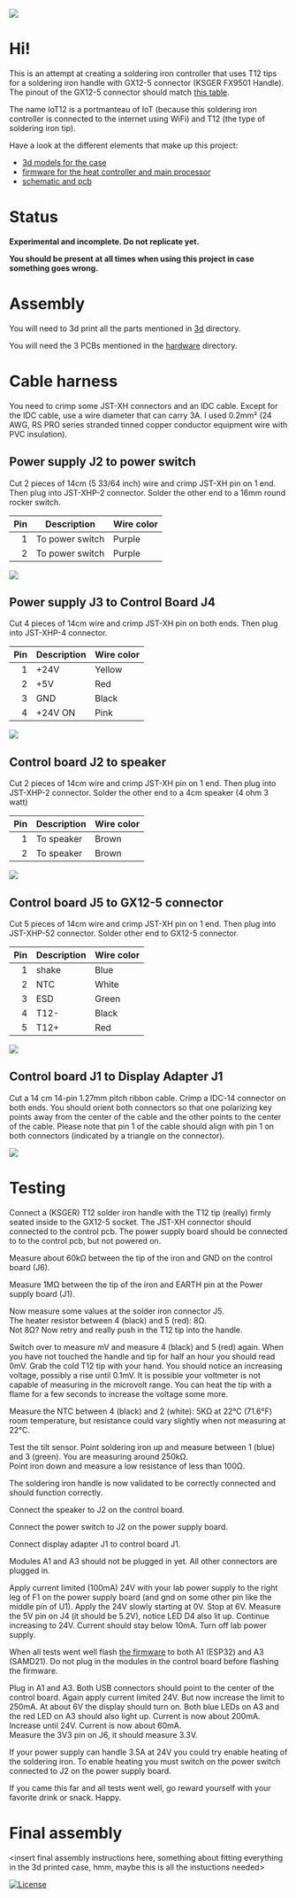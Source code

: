 ![](3d/case.png)

# Hi!

This is an attempt at creating a soldering iron controller that uses T12 tips for a soldering iron handle with GX12-5 connector (KSGER FX9501 Handle). The pinout of the GX12-5 connector should match [this table](#control-board-j5-to-gx12-5-connector).

The name IoT12 is a portmanteau of IoT (because this soldering iron controller is connected to the internet using WiFi) and T12 (the type of soldering iron tip).

Have a look at the different elements that make up this project:

- [3d models for the case](3d/)
- [firmware for the heat controller and main processor](firmware/)
- [schematic and pcb](hardware/)

# Status

**Experimental and incomplete. Do not replicate yet.**

**You should be present at all times when using this project in case something goes wrong.**

# Assembly

You will need to 3d print all the parts mentioned in [3d](3d/README.md) directory.

You will need the 3 PCBs mentioned in the [hardware](hardware/README.md) directory.

# Cable harness

You need to crimp some JST-XH connectors and an IDC cable. Except for the IDC cable, use a wire diameter that can carry 3A. I used 0.2mm² (24 AWG, RS PRO series stranded tinned copper conductor equipment wire with PVC insulation).

## Power supply J2 to power switch

Cut 2 pieces of 14cm (5 33/64 inch) wire and crimp JST-XH pin on 1 end. Then plug into JST-XHP-2 connector. Solder the other end to a 16mm round rocker switch.

| Pin   | Description       | Wire color    |
| --:   | --                | --            |
| 1     | To power switch   | Purple        |
| 2     | To power switch   | Purple        |

![](switch%20cable.jpg)

## Power supply J3 to Control Board J4

Cut 4 pieces of 14cm wire and crimp JST-XH pin on both ends. Then plug into JST-XHP-4 connector.

| Pin   | Description   | Wire color    |
| --:   | --            | --            |
| 1     | +24V          | Yellow        |
| 2     | +5V           | Red           |
| 3     | GND           | Black         |
| 4     | +24V ON       | Pink          |

![](power%20supply%20cable.jpg)

## Control board J2 to speaker

Cut 2 pieces of 14cm wire and crimp JST-XH pin on 1 end. Then plug into JST-XHP-2 connector. Solder the other end to a 4cm speaker (4 ohm 3 watt)

| Pin   | Description       | Wire color    |
| --:   | --                | --            |
| 1     | To speaker        | Brown         |
| 2     | To speaker        | Brown         |

![](speaker%20cable.jpg)

## Control board J5 to GX12-5 connector

Cut 5 pieces of 14cm wire and crimp JST-XH pin on 1 end. Then plug into JST-XHP-52 connector. Solder other end to GX12-5 connector.

| Pin   | Description       | Wire color    |
| --:   | --                | --            |
| 1     | shake             | Blue          |
| 2     | NTC               | White         |
| 3     | ESD               | Green         |
| 4     | T12-              | Black         |
| 5     | T12+              | Red           |

![](gx12-5%20cable.jpg)

## Control board J1 to Display Adapter J1

Cut a 14 cm 14-pin 1.27mm pitch ribbon cable. Crimp a IDC-14 connector on both ends. You should orient both connectors so that one polarizing key points away from the center of the cable and the other points to the center of the cable. Please note that pin 1 of the cable should align with pin 1 on both connectors (indicated by a triangle on the connector).

![](idc-14%20cable.jpg)

# Testing

Connect a (KSGER) T12 solder iron handle with the T12 tip (really) firmly seated inside to the GX12-5 socket. The JST-XH connector should connected to the control pcb. The power supply board should be connected to to the control pcb, but not powered on.

Measure about 60kΩ between the tip of the iron and GND on the control board (J6).

Measure 1MΩ between the tip of the iron and EARTH pin at the Power supply board (J1).

Now measure some values at the solder iron connector J5.\
The heater resistor between 4 (black) and 5 (red): 8Ω.\
Not 8Ω? Now retry and really push in the T12 tip into the handle.

Switch over to measure mV and measure 4 (black) and 5 (red) again. When you have not touched the handle and tip for half an hour you should read 0mV. Grab the cold T12 tip with your hand. You should notice an increasing voltage, possibly a rise until 0.1mV. It is possible your voltmeter is not capable of measuring in the microvolt range. You can heat the tip with a flame for a few seconds to increase the voltage some more.

Measure the NTC between 4 (black) and 2 (white): 5KΩ at 22°C (71.6°F) room temperature, but resistance could vary slightly when not measuring at 22°C.

Test the tilt sensor. Point soldering iron up and measure between 1 (blue) and 3 (green). You are measuring around 250kΩ.\
Point iron down and measure a low resistance of less than 100Ω.

The soldering iron handle is now validated to be correctly connected and should function correctly.

Connect the speaker to J2 on the control board.

Connect the power switch to J2 on the power supply board.

Connect display adapter J1 to control board J1.

Modules A1 and A3 should not be plugged in yet. All other connectors are plugged in.

Apply current limited (100mA) 24V with your lab power supply to the right leg of F1 on the power supply board (and gnd on some other pin like the middle pin of U1). Apply the 24V slowly starting at 0V. Stop at 6V. Measure the 5V pin on J4 (it should be 5.2V), notice LED D4 also lit up. Continue increasing to 24V. Current should stay below 10mA. Turn off lab power supply.

When all tests went well flash [the firmware](firmware/README.md) to both A1 (ESP32) and A3 (SAMD21). Do not plug in the modules in the control board before flashing the firmware.

Plug in A1 and A3. Both USB connectors should point to the center of the control board.
Again apply current limited 24V. But now increase the limit to 250mA. At about 6V the display should turn on. Both blue LEDs on A3 and the red LED on A3 should also light up. Current is now about 200mA. Increase until 24V. Current is now about 60mA.\
Measure the 3V3 pin on J6, it should measure 3.3V.

If your power supply can handle 3.5A at 24V you could try enable heating of the soldering iron. To enable heating you must switch on the power switch connected to J2 on the power supply board.

If you came this far and all tests went well, go reward yourself with your favorite drink or snack. Happy.

# Final assembly

\<insert final assembly instructions here, something about fitting everything in the 3d printed case, hmm, maybe this is all the instuctions needed>

[![License](https://img.shields.io/badge/License-Apache%202.0-blue.svg)](https://opensource.org/licenses/Apache-2.0)